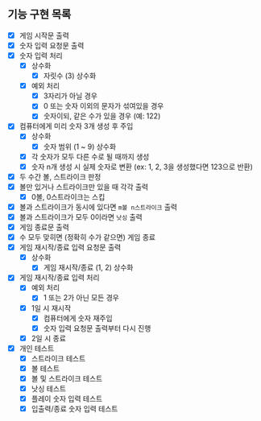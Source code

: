 ## 기능 구현 목록
- [x] 게임 시작문 출력
- [x] 숫자 입력 요청문 출력
- [x] 숫자 입력 처리
    - [x] 상수화
      - [x] 자릿수 (3) 상수화
    - [x] 예외 처리
        - [x] 3자리가 아닐 경우
        - [x] 0 또는 숫자 이외의 문자가 섞여있을 경우
        - [x] 숫자이되, 같은 수가 있을 경우 (예: 122)
- [x] 컴퓨터에게 미리 숫자 3개 생성 후 주입
    - [x] 상수화
      - [x] 숫자 범위 (1 ~ 9) 상수화 
    - [x] 각 숫자가 모두 다른 수로 될 때까지 생성
    - [x] 숫자 n개 생성 시 실제 숫자로 변환 (ex: 1, 2, 3을 생성했다면 123으로 반환)
- [x] 두 수간 볼, 스트라이크 판정
- [x] 볼만 있거나 스트라이크만 있을 때 각각 출력
    - [x] 0볼, 0스트라이크는 스킵
- [x] 볼과 스트라이크가 동시에 있다면 `m볼 n스트라이크` 출력
- [x] 볼과 스트라이크가 모두 0이라면 `낫싱` 출력
- [x] 게임 종료문 출력
- [x] 수 모두 맞히면 (정확히 수가 같으면) 게임 종료
- [x] 게임 재시작/종료 입력 요청문 출력
  - [x] 상수화
    - [x] 게임 재시작/종료 (1, 2) 상수화
- [x] 게임 재시작/종료 입력 처리
    - [x] 예외 처리
        - [x] 1 또는 2가 아닌 모든 경우
    - [x] 1일 시 재시작
        - [x] 컴퓨터에게 숫자 재주입
        - [x] 숫자 입력 요청문 출력부터 다시 진행
    - [x] 2일 시 종료
- [x] 개인 테스트
  - [x] 스트라이크 테스트
  - [x] 볼 테스트
  - [x] 볼 및 스트라이크 테스트
  - [x] 낫싱 테스트
  - [x] 플레이 숫자 입력 테스트
  - [x] 입출력/종료 숫자 입력 테스트
